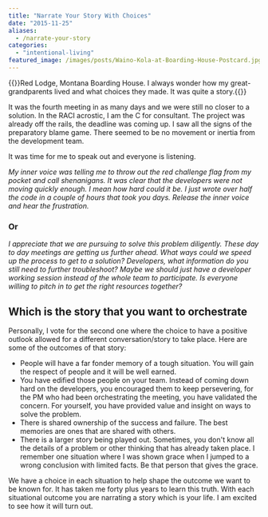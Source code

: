 ```yaml
---
title: "Narrate Your Story With Choices"
date: "2015-11-25"
aliases:
  - /narrate-your-story
categories: 
  - "intentional-living"
featured_image: /images/posts/Waino-Kola-at-Boarding-House-Postcard.jpg
---
```


{{<featuredimage>}}Red Lodge, Montana Boarding House. I always wonder how my great-grandparents lived and what choices they made. It was quite a story.{{</featuredimage>}}

It was the fourth meeting in as many days and we were still no closer to a solution. In the RACI acrostic, I am the C for consultant. The project was already off the rails, the deadline was coming up. I saw all the signs of the preparatory blame game. There seemed to be no movement or inertia from the development team.

It was time for me to speak out and everyone is listening.

_My inner voice was telling me to throw out the red challenge flag from my pocket and call shenanigans. It was clear that the developers were not moving quickly enough. I mean how hard could it be. I just wrote over half the code in a couple of hours that took you days. Release the inner voice and hear the frustration._

### Or

_I appreciate that we are pursuing to solve this problem diligently. These day to day meetings are getting us further ahead. What ways could we speed up the process to get to a solution? Developers, what information do you still need to further troubleshoot? Maybe we should just have a developer working session instead of the whole team to participate. Is everyone willing to pitch in to get the right resources together?_

## Which is the story that you want to orchestrate

Personally, I vote for the second one where the choice to have a positive outlook allowed for a different conversation/story to take place. Here are some of the outcomes of that story:

- People will have a far fonder memory of a tough situation. You will gain the respect of people and it will be well earned.
- You have edified those people on your team. Instead of coming down hard on the developers, you encouraged them to keep persevering, for the PM who had been orchestrating the meeting, you have validated the concern. For yourself, you have provided value and insight on ways to solve the problem.
- There is shared ownership of the success and failure. The best memories are ones that are shared with others.
- There is a larger story being played out. Sometimes, you don't know all the details of a problem or other thinking that has already taken place. I remember one situation where I was shown grace when I jumped to a wrong conclusion with limited facts. Be that person that gives the grace.

We have a choice in each situation to help shape the outcome we want to be known for. It has taken me forty plus years to learn this truth. With each situational outcome you are narrating a story which is your life. I am excited to see how it will turn out.
